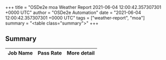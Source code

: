 +++
title = "OSDe2e moa Weather Report 2021-06-04 12:00:42.357307301 +0000 UTC"
author = "OSDe2e Automation"
date = "2021-06-04 12:00:42.357307301 +0000 UTC"
tags = ["weather-report", "moa"]
summary = "<table class=\"summary\"></table>"
+++
## Summary

| Job Name | Pass Rate | More detail |
|----------|-----------|-------------|



